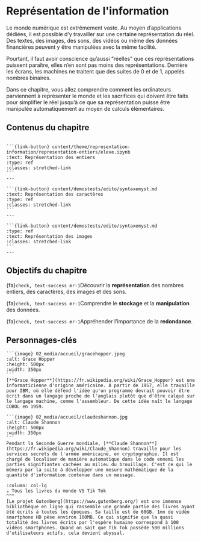 <!-- ````{image} 02_media/accueil/ASCII.png
:name: information
:height: 200px
:width: 1000px
:alt: Information
:align: center
```` 
 -->


Représentation de l'information
==================================

Le monde numérique est extrêmement vaste. Au moyen d’applications dédiées, il est possible d’y travailler sur une certaine représentation du réel. Des textes, des images, des sons, des vidéos ou même des données financières peuvent y être manipulées avec la même facilité.

Pourtant, il faut avoir conscience qu’aussi “réelles” que ces représentations puissent paraître, elles n’en sont pas moins des représentations. Derrière les écrans, les machines ne traitent que des suites de 0 et de 1, appelés nombres binaires. 

Dans ce chapitre, vous allez comprendre comment les ordinateurs parviennent à représenter le monde et les sacrifices qui doivent être faits pour simplifier le réel jusqu’à ce que sa représentation puisse être manipulée automatiquement au moyen de calculs élémentaires.

## Contenus du chapitre

````{panels}

```{link-button} content/theme/representation-information/representation-entiers/eleve.ipynb
:text: Représentation des entiers
:type: ref
:classes: stretched-link
```
---

```{link-button} content/demostests/edito/syntaxemyst.md
:text: Représentation des caractères
:type: ref
:classes: stretched-link
```
---

```{link-button} content/demostests/edito/syntaxemyst.md
:type: ref
:text: Représentation des images
:classes: stretched-link
```
---
````

## Objectifs du chapitre

{fa}`check, text-success mr-1`Découvrir la **représentation** des nombres entiers, des caractères, des images et des sons.

{fa}`check, text-success mr-1`Comprendre le **stockage** et la **manipulation** des données.

{fa}`check, text-success mr-1`Appréhender l’importance de la **redondance**.

## Personnages-clés

````{tabbed} Grace Hopper
```{image} 02_media/accueil/gracehopper.jpeg
:alt: Grace Hopper
:height: 500px
:width: 350px
```
[**Grace Hopper**](https://fr.wikipedia.org/wiki/Grace_Hopper) est une informaticienne d'origine américaine. À partir de 1957, elle travaille pour IBM, où elle défend l'idée qu'un programme devrait pouvoir être écrit dans un langage proche de l'anglais plutôt que d'être calqué sur le langage machine, comme l'assembleur. De cette idée naît le langage COBOL en 1959.
````

````{tabbed} Claude Shannon
```{image} 02_media/accueil/claudeshannon.jpg
:alt: Claude Shannon
:height: 500px
:width: 350px
```
Pendant la Seconde Guerre mondiale, [**Claude Shannon**](https://fr.wikipedia.org/wiki/Claude_Shannon) travaille pour les services secrets de l'armée américaine, en cryptographie. Il est chargé de localiser de manière automatique dans le code ennemi les parties signifiantes cachées au milieu du brouillage. C'est ce qui le mènera par la suite à développer une mesure mathématique de la quantité d'information contenue dans un message. 
````

```{panels} 
:column: col-lg
☕ Tous les livres du monde VS Tik Tok
^^^
[Le projet Gutenberg](https://www.gutenberg.org/) est une immense bibliothèque en ligne qui rassemble une grande partie des livres ayant été écrits à toutes les époques. Sa taille est de 60GB. 1mn de vidéo smartphone HD pèse environ 100MB. Ce qui signifie que la quasi totalité des livres écrits par l'espère humaine correspond à 100 vidéos smartphones. Quand on sait que Tik Tok possède 500 millions d'utilisateurs actifs, cela devient abyssal.
```